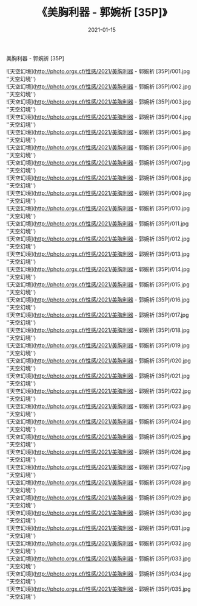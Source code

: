 ﻿---
layout: post
title:  《美胸利器 - 郭婉祈 [35P]》
date:   2021-01-15
img: http://photo.orgx.cf/性感/2021/美胸利器 - 郭婉祈 [35P]/000.jpg
categories: [美女, 性感, 泳衣]
---

美胸利器 - 郭婉祈 [35P]



![天空幻境](http://photo.orgx.cf/性感/2021/美胸利器 - 郭婉祈 [35P]/001.jpg ''天空幻境'') <br>
![天空幻境](http://photo.orgx.cf/性感/2021/美胸利器 - 郭婉祈 [35P]/002.jpg ''天空幻境'') <br>
![天空幻境](http://photo.orgx.cf/性感/2021/美胸利器 - 郭婉祈 [35P]/003.jpg ''天空幻境'') <br>
![天空幻境](http://photo.orgx.cf/性感/2021/美胸利器 - 郭婉祈 [35P]/004.jpg ''天空幻境'') <br>
![天空幻境](http://photo.orgx.cf/性感/2021/美胸利器 - 郭婉祈 [35P]/005.jpg ''天空幻境'') <br>
![天空幻境](http://photo.orgx.cf/性感/2021/美胸利器 - 郭婉祈 [35P]/006.jpg ''天空幻境'') <br>
![天空幻境](http://photo.orgx.cf/性感/2021/美胸利器 - 郭婉祈 [35P]/007.jpg ''天空幻境'') <br>
![天空幻境](http://photo.orgx.cf/性感/2021/美胸利器 - 郭婉祈 [35P]/008.jpg ''天空幻境'') <br>
![天空幻境](http://photo.orgx.cf/性感/2021/美胸利器 - 郭婉祈 [35P]/009.jpg ''天空幻境'') <br>
![天空幻境](http://photo.orgx.cf/性感/2021/美胸利器 - 郭婉祈 [35P]/010.jpg ''天空幻境'') <br>
![天空幻境](http://photo.orgx.cf/性感/2021/美胸利器 - 郭婉祈 [35P]/011.jpg ''天空幻境'') <br>
![天空幻境](http://photo.orgx.cf/性感/2021/美胸利器 - 郭婉祈 [35P]/012.jpg ''天空幻境'') <br>
![天空幻境](http://photo.orgx.cf/性感/2021/美胸利器 - 郭婉祈 [35P]/013.jpg ''天空幻境'') <br>
![天空幻境](http://photo.orgx.cf/性感/2021/美胸利器 - 郭婉祈 [35P]/014.jpg ''天空幻境'') <br>
![天空幻境](http://photo.orgx.cf/性感/2021/美胸利器 - 郭婉祈 [35P]/015.jpg ''天空幻境'') <br>
![天空幻境](http://photo.orgx.cf/性感/2021/美胸利器 - 郭婉祈 [35P]/016.jpg ''天空幻境'') <br>
![天空幻境](http://photo.orgx.cf/性感/2021/美胸利器 - 郭婉祈 [35P]/017.jpg ''天空幻境'') <br>
![天空幻境](http://photo.orgx.cf/性感/2021/美胸利器 - 郭婉祈 [35P]/018.jpg ''天空幻境'') <br>
![天空幻境](http://photo.orgx.cf/性感/2021/美胸利器 - 郭婉祈 [35P]/019.jpg ''天空幻境'') <br>
![天空幻境](http://photo.orgx.cf/性感/2021/美胸利器 - 郭婉祈 [35P]/020.jpg ''天空幻境'') <br>
![天空幻境](http://photo.orgx.cf/性感/2021/美胸利器 - 郭婉祈 [35P]/021.jpg ''天空幻境'') <br>
![天空幻境](http://photo.orgx.cf/性感/2021/美胸利器 - 郭婉祈 [35P]/022.jpg ''天空幻境'') <br>
![天空幻境](http://photo.orgx.cf/性感/2021/美胸利器 - 郭婉祈 [35P]/023.jpg ''天空幻境'') <br>
![天空幻境](http://photo.orgx.cf/性感/2021/美胸利器 - 郭婉祈 [35P]/024.jpg ''天空幻境'') <br>
![天空幻境](http://photo.orgx.cf/性感/2021/美胸利器 - 郭婉祈 [35P]/025.jpg ''天空幻境'') <br>
![天空幻境](http://photo.orgx.cf/性感/2021/美胸利器 - 郭婉祈 [35P]/026.jpg ''天空幻境'') <br>
![天空幻境](http://photo.orgx.cf/性感/2021/美胸利器 - 郭婉祈 [35P]/027.jpg ''天空幻境'') <br>
![天空幻境](http://photo.orgx.cf/性感/2021/美胸利器 - 郭婉祈 [35P]/028.jpg ''天空幻境'') <br>
![天空幻境](http://photo.orgx.cf/性感/2021/美胸利器 - 郭婉祈 [35P]/029.jpg ''天空幻境'') <br>
![天空幻境](http://photo.orgx.cf/性感/2021/美胸利器 - 郭婉祈 [35P]/030.jpg ''天空幻境'') <br>
![天空幻境](http://photo.orgx.cf/性感/2021/美胸利器 - 郭婉祈 [35P]/031.jpg ''天空幻境'') <br>
![天空幻境](http://photo.orgx.cf/性感/2021/美胸利器 - 郭婉祈 [35P]/032.jpg ''天空幻境'') <br>
![天空幻境](http://photo.orgx.cf/性感/2021/美胸利器 - 郭婉祈 [35P]/033.jpg ''天空幻境'') <br>
![天空幻境](http://photo.orgx.cf/性感/2021/美胸利器 - 郭婉祈 [35P]/034.jpg ''天空幻境'') <br>
![天空幻境](http://photo.orgx.cf/性感/2021/美胸利器 - 郭婉祈 [35P]/035.jpg ''天空幻境'') <br>
